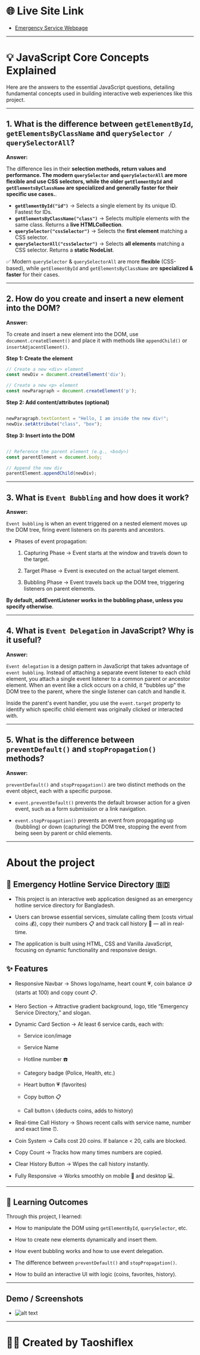 # 🌐 Live Site Link

- [Emergency Service Webpage](https://taoshif1.github.io/PH-A5/)


---

# 💡 JavaScript Core Concepts Explained  

Here are the answers to the essential JavaScript questions, detailing fundamental concepts used in building interactive web experiences like this project.  

---

## 1. What is the difference between `getElementById`, `getElementsByClassName` and `querySelector / querySelectorAll`?  

**Answer:**  

The difference lies in their **selection methods, return values and performance. The modern `querySelector` and `querySelectorAll` are more flexible and use CSS selectors, while the older `getElementById` and `getElementsByClassName` are specialized and generally faster for their specific use cases.**.  

- **`getElementById("id")`** → Selects a single element by its unique ID. Fastest for IDs.  
- **`getElementsByClassName("class")`** → Selects multiple elements with the same class. Returns a **live HTMLCollection**.  
- **`querySelector("cssSelector")`** → Selects the **first element** matching a CSS selector.  
- **`querySelectorAll("cssSelector")`** → Selects **all elements** matching a CSS selector. Returns a **static NodeList**.  

✅ Modern `querySelector` & `querySelectorAll` are more **flexible** (CSS-based), while `getElementById` and `getElementsByClassName` are **specialized & faster** for their cases.  

---

## 2. How do you create and insert a new element into the DOM?  

**Answer:**  

To create and insert a new element into the DOM, use `document.createElement()` and place it with methods like `appendChild()` or `insertAdjacentElement()`.  

**Step 1: Create the element**  

```javascript
// Create a new <div> element
const newDiv = document.createElement('div');

// Create a new <p> element
const newParagraph = document.createElement('p');

```

**Step 2: Add content/attributes (optional)**  

```javascript

newParagraph.textContent = "Hello, I am inside the new div!";
newDiv.setAttribute("class", "box");

```

**Step 3: Insert into the DOM**  

```javascript

// Reference the parent element (e.g., <body>)
const parentElement = document.body;

// Append the new div
parentElement.appendChild(newDiv);

```
---

## 3. What is `Event Bubbling` and how does it work?

**Answer:**   

`Event bubbling` is when an event triggered on a nested element moves up the DOM tree, firing event listeners on its parents and ancestors.

- Phases of event propagation:

    1. Capturing Phase → Event starts at the window and travels down to the target.

    2. Target Phase → Event is executed on the actual target element.

    3. Bubbling Phase → Event travels back up the DOM tree, triggering listeners on parent elements.

**By default, addEventListener works in the bubbling phase, unless you specify otherwise**.

---

## 4. What is `Event Delegation` in JavaScript? Why is it useful?

**Answer:**  

`Event delegation` is a design pattern in JavaScript that takes advantage of `event bubbling`. Instead of attaching a separate event listener to each child element, you attach a single event listener to a common parent or ancestor element. When an event like a click occurs on a child, it "bubbles up" the DOM tree to the parent, where the single listener can catch and handle it.

Inside the parent's event handler, you use the `event.target` property to identify which specific child element was originally clicked or interacted  with. 

---

## 5. What is the difference between `preventDefault()` and `stopPropagation()` methods?

**Answer:**  

`preventDefault()` and `stopPropagation()` are two distinct methods on the event object, each with a specific purpose. 
    
- `event.preventDefault()` prevents the default browser action for a given event, such as a form submission or a link navigation.

- `event.stopPropagation()` prevents an event from propagating up (bubbling) or down (capturing) the DOM tree, stopping the event from being seen by parent or child elements. 

---

# About the project

## 📱 Emergency Hotline Service Directory 🇧🇩

- This project is an interactive web application designed as an emergency hotline service directory for Bangladesh.

- Users can browse essential services, simulate calling them (costs virtual coins 💰), copy their numbers 📋 and track call history 📜 — all in real-time.

- The application is built using HTML, CSS and Vanilla JavaScript, focusing on dynamic functionality and responsive design.

## ✨ Features

- Responsive Navbar → Shows logo/name, heart count 💗, coin balance 🪙 (starts at 100) and copy count 📋.

- Hero Section → Attractive gradient background, logo, title “Emergency Service Directory,” and slogan.

- Dynamic Card Section → At least 6 service cards, each with:

    - Service icon/image

    - Service Name

    - Hotline number ☎️

    - Category badge (Police, Health, etc.)

    - Heart button 💗 (favorites)

    - Copy button 📋

    - Call button 📞 (deducts coins, adds to history)

- Real-time Call History → Shows recent calls with service name, number and exact time ⏰.

- Coin System → Calls cost 20 coins. If balance < 20, calls are blocked.

- Copy Count → Tracks how many times numbers are copied.

- Clear History Button → Wipes the call history instantly.

- Fully Responsive → Works smoothly on mobile 📱 and desktop 💻.

---

## 🚀 Learning Outcomes

Through this project, I learned:

- How to manipulate the DOM using `getElementById`, `querySelector`, etc.

- How to create new elements dynamically and insert them.

- How event bubbling works and how to use event delegation.

- The difference between `preventDefault()` and `stopPropagation()`.

- How to build an interactive UI with logic (coins, favorites, history).

---

## Demo / Screenshots

- ![alt text](image.png)

---

# 👨‍💻 Created by **Taoshiflex** 